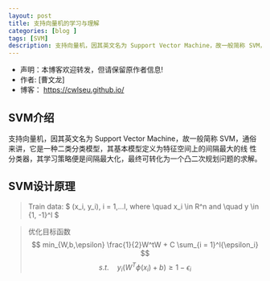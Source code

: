 ```yaml
---
layout: post
title: 支持向量机的学习与理解
categories: [blog ]
tags: [SVM]
description: 支持向量机，因其英文名为 Support Vector Machine，故一般简称 SVM，通俗来讲，它是一种二类分类模型，其基本模型定义为特征空间上的间隔最大的线 性分类器，其学习策略便是间隔最大化，最终可转化为一个凸二次规划问题的求解。
---
```



- 声明：本博客欢迎转发，但请保留原作者信息!
- 作者: [曹文龙]
- 博客： <https://cwlseu.github.io/>


## SVM介绍

支持向量机，因其英文名为 Support Vector Machine，故一般简称 SVM，通俗来讲，它是一种二类分类模型，其基本模型定义为特征空间上的间隔最大的线 性分类器，其学习策略便是间隔最大化，最终可转化为一个凸二次规划问题的求解。

## SVM设计原理

>Train data:
$ (x_i, y_i), i = 1,...l,   where \quad x_i  \in  R^n  and \quad y \in \{1, -1\}^l $

> 优化目标函数
$$ min_{W,b,\epsilon} \frac{1}{2}W^tW + C \sum_{i = 1}^l{\epsilon_i} $$
$$s.t.  \quad y_i(W^T\phi(x_i) + b) \geq 1- \epsilon_i $$